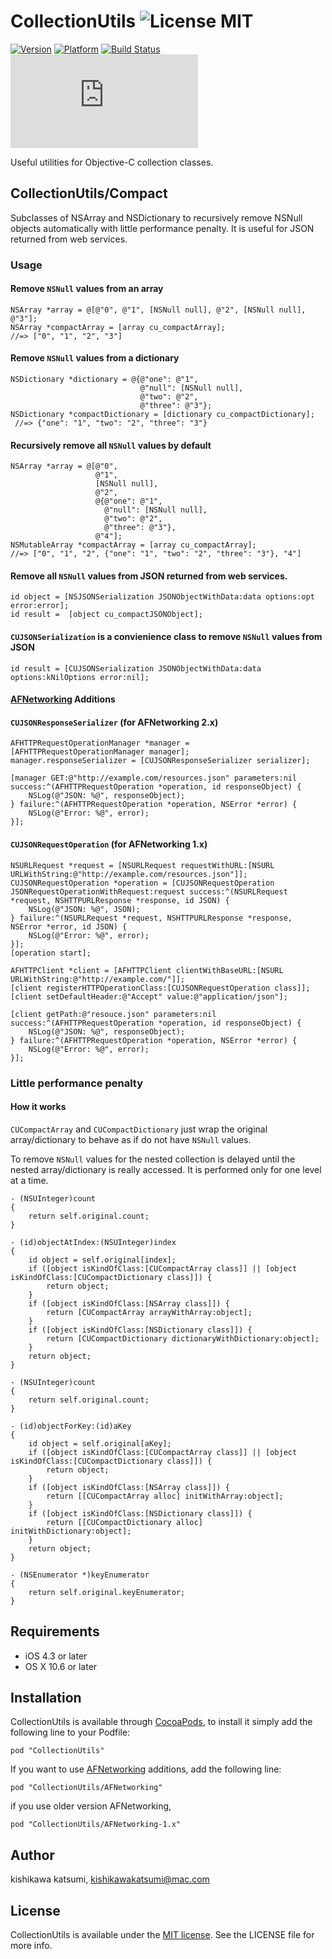 # CollectionUtils ![License MIT](https://go-shields.herokuapp.com/license-MIT-yellow.png) 

[![Version](https://cocoapod-badges.herokuapp.com/v/CollectionUtils/badge.png)](https://cocoapod-badges.herokuapp.com/v/CollectionUtils/badge.png)
[![Platform](https://cocoapod-badges.herokuapp.com/p/CollectionUtils/badge.png)](https://cocoapod-badges.herokuapp.com/p/CollectionUtils/badge.png)
[![Build Status](https://travis-ci.org/kishikawakatsumi/CollectionUtils.png?branch=master)](https://travis-ci.org/kishikawakatsumi/CollectionUtils)
[![Analytics](https://ga-beacon.appspot.com/UA-4291014-9/CollectionUtils/README.md)](https://github.com/igrigorik/ga-beacon)

Useful utilities for Objective-C collection classes. 

## CollectionUtils/Compact
Subclasses of NSArray and NSDictionary to recursively remove NSNull objects automatically with little performance penalty. It is useful for JSON returned from web services.

### Usage

#### Remove `NSNull` values from an array

```objc
NSArray *array = @[@"0", @"1", [NSNull null], @"2", [NSNull null], @"3"];
NSArray *compactArray = [array cu_compactArray];
//=> ["0", "1", "2", "3"]
```

#### Remove `NSNull` values from a dictionary

```objc
NSDictionary *dictionary = @{@"one": @"1",
                             @"null": [NSNull null],
                             @"two": @"2",
                             @"three": @"3"};
NSDictionary *compactDictionary = [dictionary cu_compactDictionary];
 //=> {"one": "1", "two": "2", "three": "3"}
```

#### Recursively remove all `NSNull` values by default

```objc
NSArray *array = @[@"0",
                   @"1",
                   [NSNull null],
                   @"2",
                   @{@"one": @"1",
                     @"null": [NSNull null],
                     @"two": @"2",
                     @"three": @"3"},
                   @"4"];
NSMutableArray *compactArray = [array cu_compactArray];
//=> ["0", "1", "2", {"one": "1", "two": "2", "three": "3"}, "4"]
```

#### Remove all `NSNull` values from JSON returned from web services.

```objc
id object = [NSJSONSerialization JSONObjectWithData:data options:opt error:error];
id result =  [object cu_compactJSONObject];
```

#### `CUJSONSerialization` is a convienience class to remove `NSNull` values from JSON

```objc
id result = [CUJSONSerialization JSONObjectWithData:data options:kNilOptions error:nil];
```

#### [AFNetworking](https://github.com/AFNetworking/AFNetworking) Additions
#### `CUJSONResponseSerializer` (for AFNetworking 2.x)

```objc
AFHTTPRequestOperationManager *manager = [AFHTTPRequestOperationManager manager];
manager.responseSerializer = [CUJSONResponseSerializer serializer];

[manager GET:@"http://example.com/resources.json" parameters:nil success:^(AFHTTPRequestOperation *operation, id responseObject) {
    NSLog(@"JSON: %@", responseObject);
} failure:^(AFHTTPRequestOperation *operation, NSError *error) {
    NSLog(@"Error: %@", error);
}];
```

#### `CUJSONRequestOperation` (for AFNetworking 1.x)

```objc
NSURLRequest *request = [NSURLRequest requestWithURL:[NSURL URLWithString:@"http://example.com/resources.json"]];
CUJSONRequestOperation *operation = [CUJSONRequestOperation JSONRequestOperationWithRequest:request success:^(NSURLRequest *request, NSHTTPURLResponse *response, id JSON) {
    NSLog(@"JSON: %@", JSON);
} failure:^(NSURLRequest *request, NSHTTPURLResponse *response, NSError *error, id JSON) {
    NSLog(@"Error: %@", error);
}];
[operation start];
```

```objc
AFHTTPClient *client = [AFHTTPClient clientWithBaseURL:[NSURL URLWithString:@"http://example.com/"]];
[client registerHTTPOperationClass:[CUJSONRequestOperation class]];
[client setDefaultHeader:@"Accept" value:@"application/json"];

[client getPath:@"resouce.json" parameters:nil success:^(AFHTTPRequestOperation *operation, id responseObject) {
    NSLog(@"JSON: %@", responseObject);
} failure:^(AFHTTPRequestOperation *operation, NSError *error) {
    NSLog(@"Error: %@", error);
}];
```

### Little performance penalty
#### How it works
`CUCompactArray` and `CUCompactDictionary` just wrap the original array/dictionary to behave as if do not have `NSNull` values.

To remove `NSNull` values for the nested collection is delayed until the nested array/dictionary is really accessed.
It is performed only for one level at a time.

```objc
- (NSUInteger)count
{
    return self.original.count;
}

- (id)objectAtIndex:(NSUInteger)index
{
    id object = self.original[index];
    if ([object isKindOfClass:[CUCompactArray class]] || [object isKindOfClass:[CUCompactDictionary class]]) {
        return object;
    }
    if ([object isKindOfClass:[NSArray class]]) {
        return [CUCompactArray arrayWithArray:object];
    }
    if ([object isKindOfClass:[NSDictionary class]]) {
        return [CUCompactDictionary dictionaryWithDictionary:object];
    }
    return object;
}
```

```objc
- (NSUInteger)count
{
    return self.original.count;
}

- (id)objectForKey:(id)aKey
{
    id object = self.original[aKey];
    if ([object isKindOfClass:[CUCompactArray class]] || [object isKindOfClass:[CUCompactDictionary class]]) {
        return object;
    }
    if ([object isKindOfClass:[NSArray class]]) {
        return [[CUCompactArray alloc] initWithArray:object];
    }
    if ([object isKindOfClass:[NSDictionary class]]) {
        return [[CUCompactDictionary alloc] initWithDictionary:object];
    }
    return object;
}

- (NSEnumerator *)keyEnumerator
{
    return self.original.keyEnumerator;
}
```

## Requirements
- iOS 4.3 or later
- OS X 10.6 or later

## Installation

CollectionUtils is available through [CocoaPods](http://cocoapods.org), to install
it simply add the following line to your Podfile:

    pod "CollectionUtils"

If you want to use [AFNetworking](https://github.com/AFNetworking/AFNetworking) additions,
add the following line:

    pod "CollectionUtils/AFNetworking"

if you use older version AFNetworking,

    pod "CollectionUtils/AFNetworking-1.x"

## Author

kishikawa katsumi, kishikawakatsumi@mac.com

## License

[Apache]: http://www.apache.org/licenses/LICENSE-2.0
[MIT]: http://www.opensource.org/licenses/mit-license.php
[GPL]: http://www.gnu.org/licenses/gpl.html
[BSD]: http://opensource.org/licenses/bsd-license.php

CollectionUtils is available under the [MIT license][MIT]. See the LICENSE file for more info.

